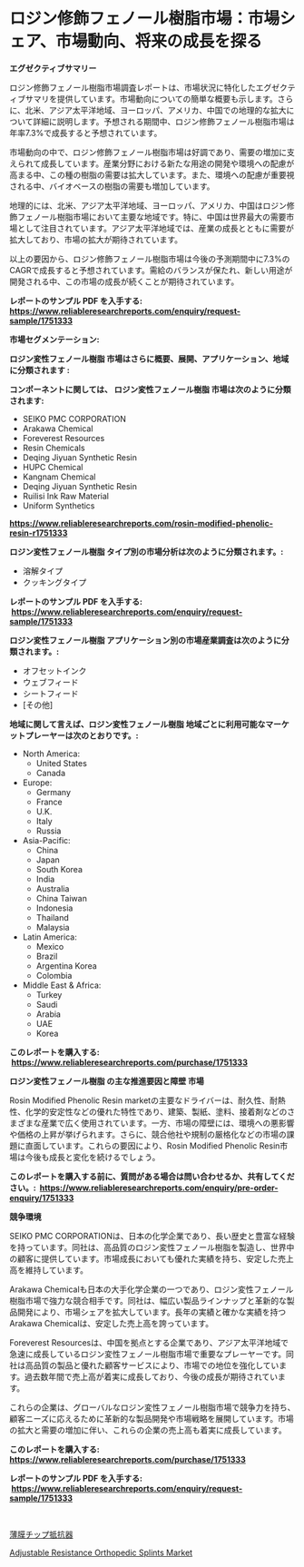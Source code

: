 <p><h1>ロジン修飾フェノール樹脂市場：市場シェア、市場動向、将来の成長を探る</h1></p><p><strong>エグゼクティブサマリー</strong></p>
<p><p>ロジン修飾フェノール樹脂市場調査レポートは、市場状況に特化したエグゼクティブサマリを提供しています。市場動向についての簡単な概要も示します。さらに、北米、アジア太平洋地域、ヨーロッパ、アメリカ、中国での地理的な拡大について詳細に説明します。予想される期間中、ロジン修飾フェノール樹脂市場は年率7.3%で成長すると予想されています。</p><p>市場動向の中で、ロジン修飾フェノール樹脂市場は好調であり、需要の増加に支えられて成長しています。産業分野における新たな用途の開発や環境への配慮が高まる中、この種の樹脂の需要は拡大しています。また、環境への配慮が重要視される中、バイオベースの樹脂の需要も増加しています。</p><p>地理的には、北米、アジア太平洋地域、ヨーロッパ、アメリカ、中国はロジン修飾フェノール樹脂市場において主要な地域です。特に、中国は世界最大の需要市場として注目されています。アジア太平洋地域では、産業の成長とともに需要が拡大しており、市場の拡大が期待されています。</p><p>以上の要因から、ロジン修飾フェノール樹脂市場は今後の予測期間中に7.3%のCAGRで成長すると予想されています。需給のバランスが保たれ、新しい用途が開発される中、この市場の成長が続くことが期待されています。</p></p>
<p><strong>レポートのサンプル PDF を入手する: <a href="https://www.reliableresearchreports.com/enquiry/request-sample/1751333">https://www.reliableresearchreports.com/enquiry/request-sample/1751333</a></strong></p>
<p><strong>市場セグメンテーション:</strong></p>
<p><strong> ロジン変性フェノール樹脂 市場はさらに概要、展開、アプリケーション、地域に分類されます :</strong></p>
<p><strong>コンポーネントに関しては、 ロジン変性フェノール樹脂 市場は次のように分類されます: &nbsp;</strong></p>
<p><ul><li>SEIKO PMC CORPORATION</li><li>Arakawa Chemical</li><li>Foreverest Resources</li><li>Resin Chemicals</li><li>Deqing Jiyuan Synthetic Resin</li><li>HUPC Chemical</li><li>Kangnam Chemical</li><li>Deqing Jiyuan Synthetic Resin</li><li>Ruilisi Ink Raw Material</li><li>Uniform Synthetics</li></ul></p>
<p><strong><a href="https://www.reliableresearchreports.com/rosin-modified-phenolic-resin-r1751333">https://www.reliableresearchreports.com/rosin-modified-phenolic-resin-r1751333</a></strong></p>
<p><strong> ロジン変性フェノール樹脂 タイプ別の市場分析は次のように分類されます。:</strong></p>
<p><ul><li>溶解タイプ</li><li>クッキングタイプ</li></ul></p>
<p><strong>レポートのサンプル PDF を入手する: &nbsp;<a href="https://www.reliableresearchreports.com/enquiry/request-sample/1751333">https://www.reliableresearchreports.com/enquiry/request-sample/1751333</a></strong></p>
<p><strong> ロジン変性フェノール樹脂 アプリケーション別の市場産業調査は次のように分類されます。:</strong></p>
<p><ul><li>オフセットインク</li><li>ウェブフィード</li><li>シートフィード</li><li>[その他]</li></ul></p>
<p><strong>地域に関して言えば、ロジン変性フェノール樹脂 地域ごとに利用可能なマーケットプレーヤーは次のとおりです。:</strong></p>
<p><ul>
    <li>
        North America:
        <ul>
            <li>United States</li>
            <li>Canada</li>
        </ul>
    </li>
    <li>
        Europe:
        <ul>
            <li>Germany</li>
            <li>France</li>
            <li>U.K.</li>
            <li>Italy</li>
            <li>Russia</li>
        </ul>
    </li>
    <li>
        Asia-Pacific:
        <ul>
            <li>China</li>
            <li>Japan</li>
            <li>South Korea</li>
            <li>India</li>
            <li>Australia</li>
            <li>China Taiwan</li>
            <li>Indonesia</li>
            <li>Thailand</li>
            <li>Malaysia</li>
        </ul>
    </li>
    <li>
        Latin America:
        <ul>
            <li>Mexico</li>
            <li>Brazil</li>
            <li>Argentina Korea</li>
            <li>Colombia</li>
        </ul>
    </li>
    <li>
        Middle East & Africa:
        <ul>
            <li>Turkey</li>
            <li>Saudi</li>
            <li>Arabia</li>
            <li>UAE</li>
            <li>Korea</li>
        </ul>
    </li>
    </ul></p>
<p><strong>このレポートを購入する: &nbsp;<a href="https://www.reliableresearchreports.com/purchase/1751333">https://www.reliableresearchreports.com/purchase/1751333</a></strong></p>
<p><strong>ロジン変性フェノール樹脂 の主な推進要因と障壁 市場</strong></p>
<p><p>Rosin Modified Phenolic Resin marketの主要なドライバーは、耐久性、耐熱性、化学的安定性などの優れた特性であり、建築、製紙、塗料、接着剤などのさまざまな産業で広く使用されています。一方、市場の障壁には、環境への悪影響や価格の上昇が挙げられます。さらに、競合他社や規制の厳格化などの市場の課題に直面しています。これらの要因により、Rosin Modified Phenolic Resin市場は今後も成長と変化を続けるでしょう。</p></p>
<p><strong>このレポートを購入する前に、質問がある場合は問い合わせるか、共有してください。:&nbsp; <a href="https://www.reliableresearchreports.com/enquiry/pre-order-enquiry/1751333">https://www.reliableresearchreports.com/enquiry/pre-order-enquiry/1751333</a></strong></p>
<p><strong>競争環境</strong></p>
<p><p>SEIKO PMC CORPORATIONは、日本の化学企業であり、長い歴史と豊富な経験を持っています。同社は、高品質のロジン変性フェノール樹脂を製造し、世界中の顧客に提供しています。市場成長においても優れた実績を持ち、安定した売上高を維持しています。</p><p>Arakawa Chemicalも日本の大手化学企業の一つであり、ロジン変性フェノール樹脂市場で強力な競合相手です。同社は、幅広い製品ラインナップと革新的な製品開発により、市場シェアを拡大しています。長年の実績と確かな実績を持つArakawa Chemicalは、安定した売上高を誇っています。</p><p>Foreverest Resourcesは、中国を拠点とする企業であり、アジア太平洋地域で急速に成長しているロジン変性フェノール樹脂市場で重要なプレーヤーです。同社は高品質の製品と優れた顧客サービスにより、市場での地位を強化しています。過去数年間で売上高が着実に成長しており、今後の成長が期待されています。</p><p>これらの企業は、グローバルなロジン変性フェノール樹脂市場で競争力を持ち、顧客ニーズに応えるために革新的な製品開発や市場戦略を展開しています。市場の拡大と需要の増加に伴い、これらの企業の売上高も着実に成長しています。</p></p>
<p><strong>このレポートを購入する: &nbsp; <a href="https://www.reliableresearchreports.com/purchase/1751333">https://www.reliableresearchreports.com/purchase/1751333</a></strong></p>
<p><strong>レポートのサンプル PDF を入手する: &nbsp;<a href="https://www.reliableresearchreports.com/enquiry/request-sample/1751333">https://www.reliableresearchreports.com/enquiry/request-sample/1751333</a></strong><strong></strong></p>
<p>&nbsp;</p>
<p><p><a href="https://github.com/hilmi-2a/Market-Research-Report-List-1/blob/main/895338935279.md">薄膜チップ抵抗器</a></p><p><a href="https://github.com/brenzgnarento/Market-Research-Report-List-2/blob/main/adjustable-resistance-orthopedic-splints-market.md">Adjustable Resistance Orthopedic Splints Market</a></p></p>